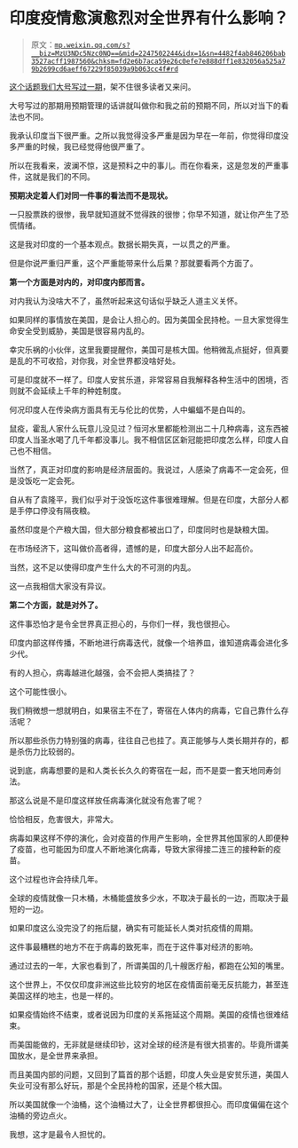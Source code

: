 # 印度疫情愈演愈烈对全世界有什么影响？

> 原文：[`mp.weixin.qq.com/s?__biz=MzU3NDc5Nzc0NQ==&mid=2247502244&idx=1&sn=4482f4ab846206bab3527acff1987560&chksm=fd2e6b7aca59e26c0efe7e888dff1e832056a525a79b2699cd6aeff67229f85039a9b063cc4f#rd`](http://mp.weixin.qq.com/s?__biz=MzU3NDc5Nzc0NQ==&mid=2247502244&idx=1&sn=4482f4ab846206bab3527acff1987560&chksm=fd2e6b7aca59e26c0efe7e888dff1e832056a525a79b2699cd6aeff67229f85039a9b063cc4f#rd)

[这个话题我们大号写过一期](https://mp.weixin.qq.com/s?__biz=MzU0MjYwNDU2Mw==&mid=2247498262&idx=2&sn=c793511fef8419d26bb3aa5c7632bf8e&chksm=fb1a966acc6d1f7c79e5ee2c6710ca2572163fae1033026b858645a273260f397d0013d06568&token=1766920355&lang=zh_CN&scene=21#wechat_redirect)，架不住很多读者又来问。 

大号写过的那期用预期管理的话讲就叫做你和我之前的预期不同，所以对当下的看法也不同。 

我承认印度当下很严重。之所以我觉得没多严重是因为早在一年前，你觉得印度没多严重的时候，我已经觉得他很严重了。 

所以在我看来，波澜不惊，这是预料之中的事儿。而在你看来，这是忽发的严重事件，这就是我们的不同。 

**预期决定着人们对同一件事的看法而不是现状。** 

一只股票跌的很惨，我早就知道就不觉得跌的很惨；你早不知道，就让你产生了恐慌情绪。

这是我对印度的一个基本观点。数据长期失真，一以贯之的严重。 

但是你说严重归严重，这个严重能带来什么后果？那就要看两个方面了。 

**第一个方面是对内的，对印度内部而言。**

对内我认为没啥大不了，虽然听起来这句话似乎缺乏人道主义关怀。 

如果同样的事情放在美国，是会让人担心的。因为美国全民持枪。一旦大家觉得生命安全受到威胁，美国是很容易内乱的。 

幸灾乐祸的小伙伴，这里我要提醒你，美国可是核大国。他稍微乱点挺好，但真要是乱的不可收拾，对你我，对全世界都没啥好处。

可是印度就不一样了。印度人安贫乐道，非常容易自我解释各种生活中的困境，否则就不会延续上千年的种姓制度。

何况印度人在传染病方面具有无与伦比的优势，人中蝙蝠不是白叫的。

鼠疫，霍乱人家什么玩意儿没见过？恒河水里都能检测出二十几种病毒，这东西被印度人当圣水喝了几千年都没事儿。我不相信区区新冠能把印度怎么样，印度人自己也不相信。 

当然了，真正对印度的影响是经济层面的。我说过，人感染了病毒不一定会死，但是没饭吃一定会死。

自从有了袁隆平，我们似乎对于没饭吃这件事很难理解。但是在印度，大部分人都是手停口停没有隔夜粮。

虽然印度是个产粮大国，但大部分粮食都被出口了，印度同时也是缺粮大国。 

在市场经济下，这叫做价高者得，遗憾的是，印度大部分人出不起高价。 

当然，这不足以使得印度产生什么大的不可测的内乱。

这一点我相信大家没有异议。 

**第二个方面，就是对外了。**

这件事恐怕才是令全世界真正担心的，与你们一样，我也很担心。 

印度内部这样传播，不断地进行病毒迭代，就像一个培养皿，谁知道病毒会进化多少代。 

有的人担心，病毒越进化越强，会不会把人类搞挂了？

这个可能性很小。

我们稍微想一想就明白，如果宿主不在了，寄宿在人体内的病毒，它自己靠什么存活呢？

所以那些杀伤力特别强的病毒，往往自己也挂了。真正能够与人类长期并存的，都是杀伤力比较弱的。 

说到底，病毒想要的是和人类长长久久的寄宿在一起，而不是耍一套天地同寿剑法。

那这么说是不是印度这样放任病毒演化就没有危害了呢？ 

恰恰相反，危害很大，非常大。 

病毒如果这样不停的演化，会对疫苗的作用产生影响，全世界其他国家的人即便种了疫苗，也可能因为印度人不断地演化病毒，导致大家得接二连三的接种新的疫苗。 

这个过程也许会持续几年。 

全球的疫情就像一只木桶，木桶能盛放多少水，不取决于最长的一边，而取决于最短的一边。 

如果印度这么没完没了的拖后腿，确实有可能延长人类对抗疫情的周期。 

这件事最糟糕的地方不在于病毒的致死率，而在于这件事对经济的影响。 

通过过去的一年，大家也看到了，所谓美国的几十艘医疗船，都跑在公知的嘴里。

这个世界上，不仅仅印度非洲这些比较穷的地区在疫情面前毫无反抗能力，甚至连美国这样的地主，也是一样的。

如果疫情始终不结束，或者说因为印度的关系拖延这个周期。美国的疫情也很难结束。 

而美国能做的，无非就是继续印钞，这对全球的经济是有很大损害的。毕竟所谓美国放水，是全世界来承担。

而且美国内部的问题，又回到了篇首的那个话题，印度人失业是安贫乐道，美国人失业可没有那么好玩，那是个全民持枪的国家，还是个核大国。 

所以美国就像一个油桶，这个油桶过大了，让全世界都很担心。而印度偏偏在这个油桶的旁边点火。 

我想，这才是最令人担忧的。